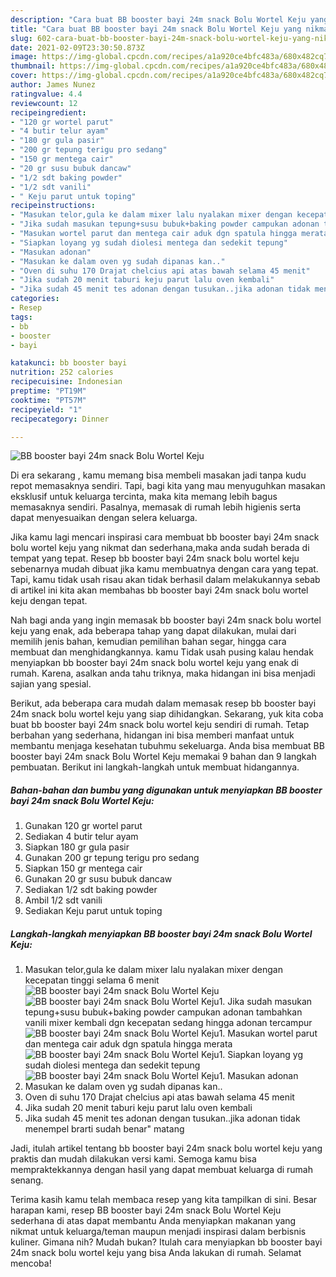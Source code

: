 ```yaml
---
description: "Cara buat BB booster bayi 24m snack Bolu Wortel Keju yang nikmat dan Mudah Dibuat"
title: "Cara buat BB booster bayi 24m snack Bolu Wortel Keju yang nikmat dan Mudah Dibuat"
slug: 602-cara-buat-bb-booster-bayi-24m-snack-bolu-wortel-keju-yang-nikmat-dan-mudah-dibuat
date: 2021-02-09T23:30:50.873Z
image: https://img-global.cpcdn.com/recipes/a1a920ce4bfc483a/680x482cq70/bb-booster-bayi-24m-snack-bolu-wortel-keju-foto-resep-utama.jpg
thumbnail: https://img-global.cpcdn.com/recipes/a1a920ce4bfc483a/680x482cq70/bb-booster-bayi-24m-snack-bolu-wortel-keju-foto-resep-utama.jpg
cover: https://img-global.cpcdn.com/recipes/a1a920ce4bfc483a/680x482cq70/bb-booster-bayi-24m-snack-bolu-wortel-keju-foto-resep-utama.jpg
author: James Nunez
ratingvalue: 4.4
reviewcount: 12
recipeingredient:
- "120 gr wortel parut"
- "4 butir telur ayam"
- "180 gr gula pasir"
- "200 gr tepung terigu pro sedang"
- "150 gr mentega cair"
- "20 gr susu bubuk dancaw"
- "1/2 sdt baking powder"
- "1/2 sdt vanili"
- " Keju parut untuk toping"
recipeinstructions:
- "Masukan telor,gula ke dalam mixer lalu nyalakan mixer dengan kecepatan tinggi selama 6 menit"
- "Jika sudah masukan tepung+susu bubuk+baking powder campukan adonan tambahkan vanili mixer kembali dgn kecepatan sedang hingga adonan tercampur"
- "Masukan wortel parut dan mentega cair aduk dgn spatula hingga merata"
- "Siapkan loyang yg sudah diolesi mentega dan sedekit tepung"
- "Masukan adonan"
- "Masukan ke dalam oven yg sudah dipanas kan.."
- "Oven di suhu 170 Drajat chelcius api atas bawah selama 45 menit"
- "Jika sudah 20 menit taburi keju parut lalu oven kembali"
- "Jika sudah 45 menit tes adonan dengan tusukan..jika adonan tidak menempel brarti sudah benar&#34; matang"
categories:
- Resep
tags:
- bb
- booster
- bayi

katakunci: bb booster bayi 
nutrition: 252 calories
recipecuisine: Indonesian
preptime: "PT19M"
cooktime: "PT57M"
recipeyield: "1"
recipecategory: Dinner

---
```



![BB booster bayi 24m snack Bolu Wortel Keju](https://img-global.cpcdn.com/recipes/a1a920ce4bfc483a/680x482cq70/bb-booster-bayi-24m-snack-bolu-wortel-keju-foto-resep-utama.jpg)

Di era  sekarang , kamu memang bisa membeli masakan jadi tanpa kudu repot memasaknya sendiri. Tapi, bagi kita yang mau menyuguhkan masakan eksklusif untuk keluarga tercinta, maka kita memang lebih bagus memasaknya sendiri. Pasalnya, memasak di rumah lebih higienis serta dapat menyesuaikan dengan selera keluarga.

Jika kamu lagi mencari inspirasi cara membuat bb booster bayi 24m snack bolu wortel keju yang nikmat dan sederhana,maka anda sudah berada di tempat yang tepat. Resep bb booster bayi 24m snack bolu wortel keju  sebenarnya mudah dibuat jika kamu membuatnya dengan cara yang tepat. Tapi, kamu tidak usah risau akan tidak berhasil dalam melakukannya 
sebab di artikel ini kita akan membahas bb booster bayi 24m snack bolu wortel keju dengan tepat.  



Nah bagi anda yang ingin memasak bb booster bayi 24m snack bolu wortel keju yang enak, ada beberapa tahap yang dapat dilakukan, mulai dari memilih jenis bahan, kemudian pemilihan bahan segar, hingga cara membuat dan menghidangkannya. kamu Tidak usah pusing kalau hendak menyiapkan bb booster bayi 24m snack bolu wortel keju yang enak di rumah. Karena, asalkan anda  tahu triknya, maka hidangan ini bisa menjadi sajian yang spesial.

Berikut, ada beberapa cara mudah dalam memasak resep bb booster bayi 24m snack bolu wortel keju yang siap dihidangkan. Sekarang, yuk kita coba buat bb booster bayi 24m snack bolu wortel keju sendiri di rumah. Tetap berbahan yang sederhana, hidangan ini bisa memberi manfaat untuk membantu menjaga kesehatan tubuhmu sekeluarga. Anda bisa membuat BB booster bayi 24m snack Bolu Wortel Keju memakai 9 bahan dan 9 langkah pembuatan. Berikut ini langkah-langkah untuk membuat hidangannya.

<!--inarticleads1-->

##### Bahan-bahan dan bumbu yang digunakan untuk menyiapkan BB booster bayi 24m snack Bolu Wortel Keju:

1. Gunakan 120 gr wortel parut
1. Sediakan 4 butir telur ayam
1. Siapkan 180 gr gula pasir
1. Gunakan 200 gr tepung terigu pro sedang
1. Siapkan 150 gr mentega cair
1. Gunakan 20 gr susu bubuk dancaw
1. Sediakan 1/2 sdt baking powder
1. Ambil 1/2 sdt vanili
1. Sediakan  Keju parut untuk toping




<!--inarticleads2-->

##### Langkah-langkah menyiapkan BB booster bayi 24m snack Bolu Wortel Keju:

1. Masukan telor,gula ke dalam mixer lalu nyalakan mixer dengan kecepatan tinggi selama 6 menit
<img src="//assets-global.cpcdn.com/assets/icons/button_play-2c75c40dde080a61004c1f40b05d8f140eaff45d7e9e6481dc71c63d2e7c4909.png" alt="BB booster bayi 24m snack Bolu Wortel Keju"><img src="//assets-global.cpcdn.com/assets/icons/button_play-2c75c40dde080a61004c1f40b05d8f140eaff45d7e9e6481dc71c63d2e7c4909.png" alt="BB booster bayi 24m snack Bolu Wortel Keju">1. Jika sudah masukan tepung+susu bubuk+baking powder campukan adonan tambahkan vanili mixer kembali dgn kecepatan sedang hingga adonan tercampur
<img src="//assets-global.cpcdn.com/assets/icons/button_play-2c75c40dde080a61004c1f40b05d8f140eaff45d7e9e6481dc71c63d2e7c4909.png" alt="BB booster bayi 24m snack Bolu Wortel Keju">1. Masukan wortel parut dan mentega cair aduk dgn spatula hingga merata
<img src="//assets-global.cpcdn.com/assets/icons/button_play-2c75c40dde080a61004c1f40b05d8f140eaff45d7e9e6481dc71c63d2e7c4909.png" alt="BB booster bayi 24m snack Bolu Wortel Keju">1. Siapkan loyang yg sudah diolesi mentega dan sedekit tepung
<img src="//assets-global.cpcdn.com/assets/icons/button_play-2c75c40dde080a61004c1f40b05d8f140eaff45d7e9e6481dc71c63d2e7c4909.png" alt="BB booster bayi 24m snack Bolu Wortel Keju">1. Masukan adonan
1. Masukan ke dalam oven yg sudah dipanas kan..
1. Oven di suhu 170 Drajat chelcius api atas bawah selama 45 menit
1. Jika sudah 20 menit taburi keju parut lalu oven kembali
1. Jika sudah 45 menit tes adonan dengan tusukan..jika adonan tidak menempel brarti sudah benar&#34; matang




Jadi, itulah artikel tentang  bb booster bayi 24m snack bolu wortel keju  yang praktis dan mudah dilakukan versi kami. Semoga kamu bisa mempraktekkannya dengan hasil yang dapat membuat keluarga di rumah senang. 

Terima kasih kamu telah membaca resep yang kita tampilkan di sini. Besar harapan kami, resep  BB booster bayi 24m snack Bolu Wortel Keju sederhana di atas dapat membantu Anda menyiapkan makanan yang nikmat untuk keluarga/teman maupun menjadi inspirasi dalam berbisnis kuliner. Gimana nih? Mudah bukan? Itulah cara menyiapkan bb booster bayi 24m snack bolu wortel keju yang bisa Anda lakukan di rumah. Selamat mencoba!

